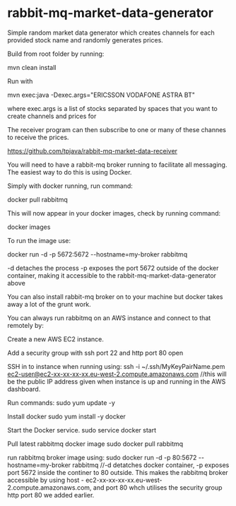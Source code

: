# rabbit-mq-market-data-generator

Simple random market data generator which creates channels for each provided stock name and randomly generates prices.

Build from root folder by running:

mvn clean install

Run with

mvn exec:java -Dexec.args="ERICSSON VODAFONE ASTRA BT"

where exec.args is a list of stocks separated by spaces that you want to create channels and prices for

The receiver program can then subscribe to one or many of these channes to receive the prices.

https://github.com/tpjava/rabbit-mq-market-data-receiver

You will need to have a rabbit-mq broker running to facilitate all messaging.  The easiest way to do this is using Docker.

Simply with docker running, run command:

docker pull rabbitmq

This will now appear in your docker images, check by running command: 

docker images

To run the image use:

docker run -d -p 5672:5672 --hostname=my-broker rabbitmq

-d detaches the process
-p exposes the port 5672 outside of the docker container, making it accessible to the rabbit-mq-market-data-generator above

You can also install rabbit-mq broker on to your machine but docker takes away a lot of the grunt work.

You can always run rabbitmq on an AWS instance and connect to that remotely by:

Create a new AWS EC2 instance.

Add a security group with ssh port 22 and http port 80 open

SSH in to instance when running using:
ssh -i ~/.ssh/MyKeyPairName.pem ec2-user@ec2-xx-xx-xx-xx.eu-west-2.compute.amazonaws.com //this will be the public IP address given when instance is up and running in the AWS dashboard.

Run commands:
sudo yum update -y

Install docker
sudo yum install -y docker

Start the Docker service.
sudo service docker start

Pull latest rabbitmq docker image
sudo docker pull rabbitmq

run rabbitmq broker image using:
sudo docker run -d -p 80:5672 --hostname=my-broker rabbitmq //-d detatches docker container, -p exposes port 5672 inside the continer to 80 outside.  This makes the rabbitmq broker accessible by using host - ec2-xx-xx-xx-xx.eu-west-2.compute.amazonaws.com, and port 80 whch utilises the security group http port 80 we added earlier.




